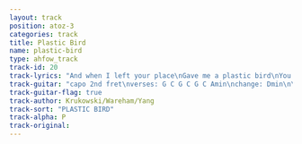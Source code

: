 ```yaml
---
layout: track
position: atoz-3
categories: track
title: Plastic Bird
name: plastic-bird
type: ahfow_track
track-id: 20
track-lyrics: "And when I left your place\nGave me a plastic bird\nYou won it at the festival\n\nWell I pulled both legs off\nAnd then I broke its nose\nAnd left it on First Avenue"
track-guitar: "capo 2nd fret\nverses: G C G C G C Amin\nchange: Dmin\n\n(provided by brad)"
track-guitar-flag: true
track-author: Krukowski/Wareham/Yang
track-sort: "PLASTIC BIRD"
track-alpha: P
track-original: 
---
```

